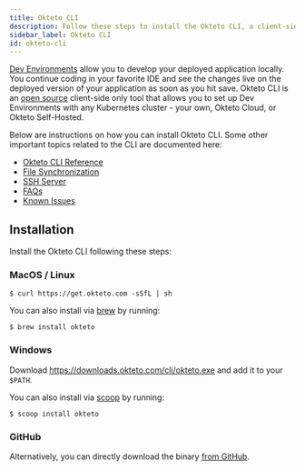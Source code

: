 ```yaml
---
title: Okteto CLI
description: Follow these steps to install the Okteto CLI, a client-side tool that works in any Kubernetes cluster
sidebar_label: Okteto CLI
id: okteto-cli
---
```


[Dev Environments](/docs/0.10/reference/development-environment) allow you to develop your deployed application locally. You continue coding  in your favorite IDE and see the changes live on the deployed version of your application as soon as you hit save. Okteto CLI is an [open source](https://github.com/okteto/okteto) client-side only tool that allows you to set up Dev Environments with any Kubernetes cluster - your own, Okteto Cloud, or Okteto Self-Hosted.

Below are instructions on how you can install Okteto CLI. Some other important topics related to the CLI are documented here:

- [Okteto CLI Reference](/docs/0.10/reference/cli)
- [File Synchronization](/docs/0.10/reference/file-synchronization)
- [SSH Server](/docs/0.10/reference/ssh-server)
- [FAQs](/docs/0.10/reference/faqs)
- [Known Issues](/docs/0.10/reference/known-issues)

## Installation

Install the Okteto CLI following these steps:

### MacOS / Linux

```console
$ curl https://get.okteto.com -sSfL | sh
```

You can also install via [brew](https://brew.sh/) by running:

```console
$ brew install okteto
```

### Windows

Download https://downloads.okteto.com/cli/okteto.exe and add it to your `$PATH`.

You can also install via [scoop](https://scoop.sh/) by running:

```console
$ scoop install okteto
```

### GitHub
Alternatively, you can directly download the binary [from GitHub](https://github.com/okteto/okteto/releases).
